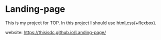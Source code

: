 # Landing-page

This is my project for TOP.
In this project I should use html,css(+flexbox).

website: https://thisisdc.github.io/Landing-page/
